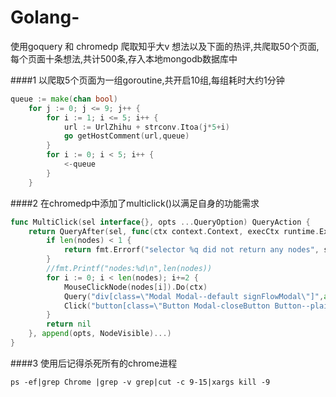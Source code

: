 # Golang-
使用goquery 和 chromedp 爬取知乎大v 想法以及下面的热评,共爬取50个页面,每个页面十条想法,共计500条,存入本地mongodb数据库中

####1
以爬取5个页面为一组goroutine,共开启10组,每组耗时大约1分钟  
```go
queue := make(chan bool)
	for j := 0; j <= 9; j++ {
		for i := 1; i <= 5; i++ {
			url := UrlZhihu + strconv.Itoa(j*5+i)
			go getHostComment(url,queue)
		}
		for i := 0; i < 5; i++ {
			<-queue
		}
	}
```

####2
在chromedp中添加了multiclick()以满足自身的功能需求
```go
func MultiClick(sel interface{}, opts ...QueryOption) QueryAction {
	return QueryAfter(sel, func(ctx context.Context, execCtx runtime.ExecutionContextID, nodes ...*cdp.Node) error {
		if len(nodes) < 1 {
			return fmt.Errorf("selector %q did not return any nodes", sel)
		}
		//fmt.Printf("nodes:%d\n",len(nodes))
		for i := 0; i < len(nodes); i+=2 {
			MouseClickNode(nodes[i]).Do(ctx)
			Query("div[class=\"Modal Modal--default signFlowModal\"]",append(opts,NodeVisible)...)
			Click("button[class=\"Button Modal-closeButton Button--plain\"]")
		}
		return nil
	}, append(opts, NodeVisible)...)
}
```

####3
使用后记得杀死所有的chrome进程
```shell script
ps -ef|grep Chrome |grep -v grep|cut -c 9-15|xargs kill -9
```








